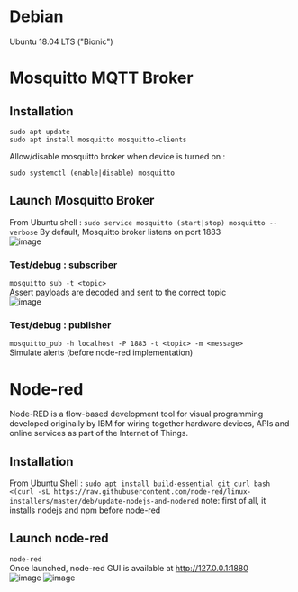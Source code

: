 # Debian
Ubuntu 18.04 LTS ("Bionic")</br>

# Mosquitto MQTT Broker
## Installation
```
sudo apt update
sudo apt install mosquitto mosquitto-clients
```
Allow/disable mosquitto broker when device is turned on :
```
sudo systemctl (enable|disable) mosquitto
```

## Launch Mosquitto Broker
From Ubuntu shell :
`
sudo service mosquitto (start|stop)
mosquitto --verbose
`
By default, Mosquitto broker listens on port 1883</br>
![image](https://user-images.githubusercontent.com/92402906/145909476-255130fd-8a60-49ff-90b9-9c56cf0c27c1.png)

### Test/debug : subscriber
`
mosquitto_sub -t <topic>
`</br>
Assert payloads are decoded and sent to the correct topic</br>
![image](https://user-images.githubusercontent.com/92402906/145909582-9008eafe-5ee4-4a29-b871-891bf18a2abe.png)

### Test/debug : publisher
`
mosquitto_pub -h localhost -P 1883 -t <topic> -m <message>
`</br>
Simulate alerts (before node-red implementation)

# Node-red
Node-RED is a flow-based development tool for visual programming developed originally by IBM for wiring together hardware devices, APIs and online services as part of the Internet of Things.
## Installation
From Ubuntu Shell :
`
sudo apt install build-essential git curl
bash <(curl -sL https://raw.githubusercontent.com/node-red/linux-installers/master/deb/update-nodejs-and-nodered
`
note: first of all, it installs nodejs and npm before node-red

## Launch node-red
`
node-red
`</br>
Once launched, node-red GUI is available at http://127.0.0.1:1880</br>
![image](https://user-images.githubusercontent.com/92402906/145910656-a3c22296-c4e6-49f4-b55b-87cbc03fee32.png)
![image](https://user-images.githubusercontent.com/92402906/145910698-e2a593fd-7ace-461e-b717-7a13f579e601.png)
